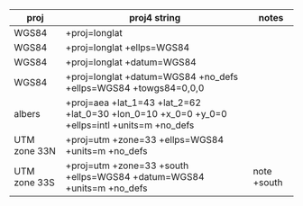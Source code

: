 | proj | proj4 string | notes|
|-------|----------------|-|
| WGS84 | +proj=longlat  |
|WGS84 |+proj=longlat +ellps=WGS84 |
|WGS84 |+proj=longlat +datum=WGS84 |
|WGS84 |+proj=longlat +datum=WGS84 +no_defs +ellps=WGS84 +towgs84=0,0,0 |
|albers | +proj=aea +lat_1=43 +lat_2=62 +lat_0=30 +lon_0=10 +x_0=0 +y_0=0 +ellps=intl +units=m +no_defs |
|UTM zone 33N | +proj=utm +zone=33 +ellps=WGS84 +units=m +no_defs |
| UTM zone 33S | +proj=utm +zone=33 +south +ellps=WGS84 +datum=WGS84 +units=m +no_defs | note +south|

